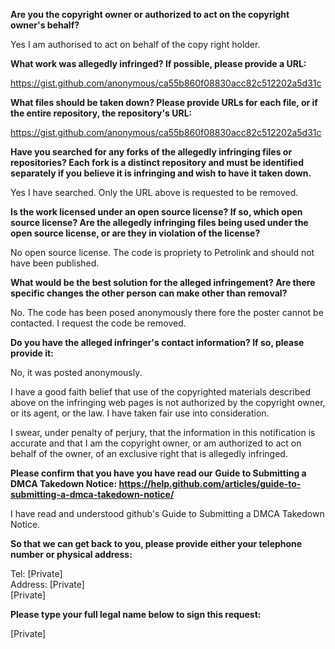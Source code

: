 __Are you the copyright owner or authorized to act on the copyright owner's behalf?__

Yes I am authorised to act on behalf of the copy right holder.

__What work was allegedly infringed? If possible, please provide a URL:__

https://gist.github.com/anonymous/ca55b860f08830acc82c512202a5d31c

__What files should be taken down? Please provide URLs for each file, or if the entire repository, the repository's URL:__

https://gist.github.com/anonymous/ca55b860f08830acc82c512202a5d31c

__Have you searched for any forks of the allegedly infringing files or repositories? Each fork is a distinct repository and must be identified separately if you believe it is infringing and wish to have it taken down.__

Yes I have searched. Only the URL above is requested to be removed.

__Is the work licensed under an open source license? If so, which open source license? Are the allegedly infringing files being used under the open source license, or are they in violation of the license?__

No open source license. The code is propriety to Petrolink and should not have been published.

__What would be the best solution for the alleged infringement? Are there specific changes the other person can make other than removal?__

No. The code has been posed anonymously there fore the poster cannot be contacted. I request the code be removed.

__Do you have the alleged infringer's contact information? If so, please provide it:__

No, it was posted anonymously.

I have a good faith belief that use of the copyrighted materials described above on the infringing web pages is not authorized by the copyright owner, or its agent, or the law. I have taken fair use into consideration.

I swear, under penalty of perjury, that the information in this notification is accurate and that I am the copyright owner, or am authorized to act on behalf of the owner, of an exclusive right that is allegedly infringed.

__Please confirm that you have you have read our Guide to Submitting a DMCA Takedown Notice: https://help.github.com/articles/guide-to-submitting-a-dmca-takedown-notice/__

I have read and understood github's Guide to Submitting a DMCA Takedown Notice.

__So that we can get back to you, please provide either your telephone number or physical address:__

Tel: [Private]  
Address: [Private]  
[Private]  

__Please type your full legal name below to sign this request:__

[Private]
